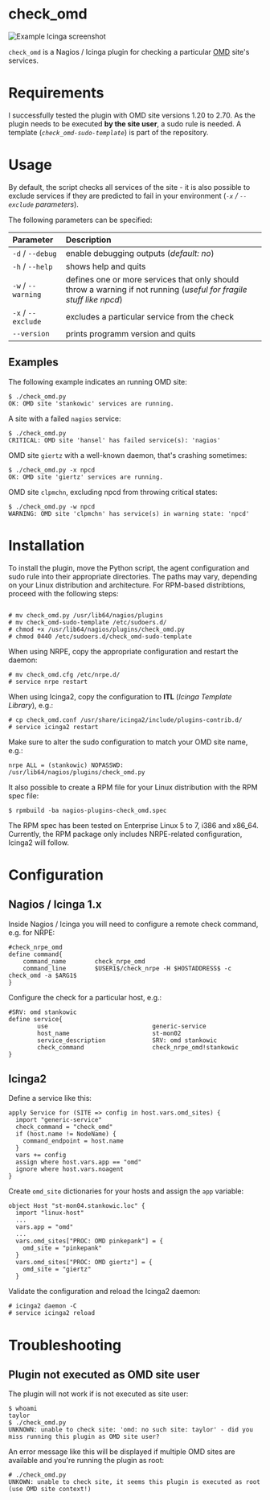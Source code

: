 # check_omd

![Example Icinga screenshot](https://raw.githubusercontent.com/stdevel/check_omd/master/Icinga_Screenshot.jpg "Example Icinga screenshot")

``check_omd`` is a Nagios / Icinga plugin for checking a particular [OMD](http://www.omdistro.org) site's services.

# Requirements
I successfully tested the plugin with OMD site versions 1.20 to 2.70. As the plugin needs to be executed **by the site user**, a sudo rule is needed. A template (*``check_omd-sudo-template``*) is part of the repository.

# Usage
By default, the script checks all services of the site - it is also possible to exclude services if they are predicted to fail in your environment (*``-x`` / ``--exclude`` parameters*).

The following parameters can be specified:

| Parameter | Description |
|:----------|:------------|
| `-d` / `--debug` | enable debugging outputs (*default: no*) |
| `-h` / `--help` | shows help and quits |
| `-w` / `--warning` | defines one or more services that only should throw a warning if not running (*useful for fragile stuff like npcd*) |
| `-x` / `--exclude` | excludes a particular service from the check |
| `--version` | prints programm version and quits |

## Examples
The following example indicates an running OMD site:
```
$ ./check_omd.py 
OK: OMD site 'stankowic' services are running.
```

A site with a failed ``nagios`` service:
```
$ ./check_omd.py 
CRITICAL: OMD site 'hansel' has failed service(s): 'nagios'
```

OMD site ``giertz`` with a well-known daemon, that's crashing sometimes:
```
$ ./check_omd.py -x npcd
OK: OMD site 'giertz' services are running.
```

OMD site ``clpmchn``, excluding npcd from throwing critical states:
```
$ ./check_omd.py -w npcd
WARNING: OMD site 'clpmchn' has service(s) in warning state: 'npcd'
```

# Installation
To install the plugin, move the Python script, the agent configuration and sudo rule into their appropriate directories. The paths may vary, depending on your Linux distribution and architecture. For RPM-based distribtions, proceed with the following steps:
```

# mv check_omd.py /usr/lib64/nagios/plugins
# mv check_omd-sudo-template /etc/sudoers.d/
# chmod +x /usr/lib64/nagios/plugins/check_omd.py
# chmod 0440 /etc/sudoers.d/check_omd-sudo-template
```

When using NRPE, copy the appropriate configuration and restart the daemon:
```
# mv check_omd.cfg /etc/nrpe.d/
# service nrpe restart
```

When using Icinga2, copy the configuration to **ITL** (*Icinga Template Library*), e.g.:
```
# cp check_omd.conf /usr/share/icinga2/include/plugins-contrib.d/
# service icinga2 restart
```

Make sure to alter the sudo configuration to match your OMD site name, e.g.:
```
nrpe ALL = (stankowic) NOPASSWD: /usr/lib64/nagios/plugins/check_omd.py
```

It also possible to create a RPM file for your Linux distribution with the RPM spec file:
```
$ rpmbuild -ba nagios-plugins-check_omd.spec
```
The RPM spec has been tested on Enterprise Linux 5 to 7, i386 and x86_64. Currently, the RPM package only includes NRPE-related configuration, Icinga2 will follow.

# Configuration

## Nagios / Icinga 1.x
Inside Nagios / Icinga you will need to configure a remote check command, e.g. for NRPE:
```
#check_nrpe_omd
define command{
    command_name        check_nrpe_omd
    command_line        $USER1$/check_nrpe -H $HOSTADDRESS$ -c check_omd -a $ARG1$
}
```

Configure the check for a particular host, e.g.:
```
#SRV: omd stankowic
define service{
        use                             generic-service
        host_name                       st-mon02
        service_description             SRV: omd stankowic
        check_command                   check_nrpe_omd!stankowic
}
```

## Icinga2
Define a service like this:
```
apply Service for (SITE => config in host.vars.omd_sites) {
  import "generic-service"
  check_command = "check_omd"
  if (host.name != NodeName) {
    command_endpoint = host.name
  }
  vars += config
  assign where host.vars.app == "omd"
  ignore where host.vars.noagent
}
```

Create ``omd_site`` dictionaries for your hosts and assign the ``app`` variable:
```
object Host "st-mon04.stankowic.loc" {
  import "linux-host"
  ...
  vars.app = "omd"
  ...
  vars.omd_sites["PROC: OMD pinkepank"] = {
    omd_site = "pinkepank"
  }
  vars.omd_sites["PROC: OMD giertz"] = {
    omd_site = "giertz"
  }
```

Validate the configuration and reload the Icinga2 daemon:
```
# icinga2 daemon -C
# service icinga2 reload
```

# Troubleshooting
## Plugin not executed as OMD site user
The plugin will not work if is not executed as site user:
```
$ whoami
taylor
$ ./check_omd.py 
UNKNOWN: unable to check site: 'omd: no such site: taylor' - did you miss running this plugin as OMD site user?
```

An error message like this will be displayed if multiple OMD sites are available and you're running the plugin as root:
```
# ./check_omd.py
UNKOWN: unable to check site, it seems this plugin is executed as root (use OMD site context!)
````
